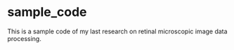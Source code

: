 # sample_code
This is a sample code of my last research on retinal microscopic image data processing.

